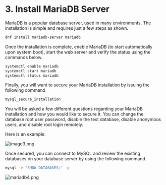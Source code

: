 # 3. Install MariaDB Server

MariaDB is a popular database server, used in many environments. The installation is simple and requires just a few steps as shown.

```bash
dnf install mariadb-server mariadb
```

Once the installation is complete, enable MariaDB (to start automatically upon system boot), start the web server and verify the status using the commands below.

```bash
systemctl enable mariadb
systemctl start mariadb
systemctl status mariadb
```

Finally, you will want to secure your MariaDB installation by issuing the following command.

```bash
mysql_secure_installation
```

You will be asked a few different questions regarding your MariaDB installation and how you would like to secure it. You can change the database root user password, disable the test database, disable anonymous users, and disable root login remotely.

Here is an example:

![image3.png](image3.png)

Once secured, you can connect to MySQL and review the existing databases on your database server by using the following command.

```bash
mysql -e "SHOW DATABASES;" -p
```

![mariadb4.png](mariadb4.png)



